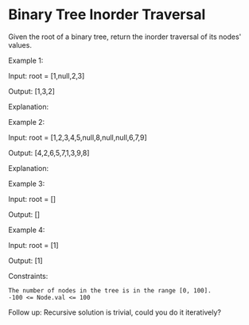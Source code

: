 # Binary Tree Inorder Traversal

Given the root of a binary tree, return the inorder traversal of its nodes' values.

 

Example 1:

Input: root = [1,null,2,3]

Output: [1,3,2]

Explanation:

Example 2:

Input: root = [1,2,3,4,5,null,8,null,null,6,7,9]

Output: [4,2,6,5,7,1,3,9,8]

Explanation:

Example 3:

Input: root = []

Output: []

Example 4:

Input: root = [1]

Output: [1]

 

Constraints:

    The number of nodes in the tree is in the range [0, 100].
    -100 <= Node.val <= 100

 
Follow up: Recursive solution is trivial, could you do it iteratively?
